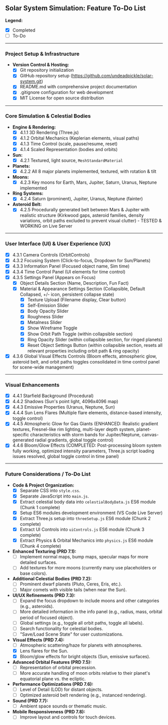 ## Solar System Simulation: Feature To-Do List

**Legend:**

- [x] Completed
- [ ] To-Do

---

### Project Setup & Infrastructure

- **Version Control & Hosting:**
  - [x] Git repository initialization
  - [x] GitHub repository setup (https://github.com/undeadpickle/solar-system.git)
  - [x] README.md with comprehensive project documentation
  - [x] .gitignore configuration for web development
  - [x] MIT License for open source distribution

---

### Core Simulation & Celestial Bodies

- **Engine & Rendering:**
  - [x] 4.1.1 3D Rendering (Three.js)
  - [x] 4.1.2 Orbital Mechanics (Keplerian elements, visual paths)
  - [x] 4.1.3 Time Control (scale, pause/resume, reset)
  - [x] 4.1.4 Scaled Representation (bodies and orbits)
- **Sun:**
  - [x] 4.2.1 Textured, light source, `MeshStandardMaterial`
- **Planets:**
  - [x] 4.2.2 All 8 major planets implemented, textured, with rotation & tilt
- **Moons:**
  - [x] 4.2.3 Key moons for Earth, Mars, Jupiter, Saturn, Uranus, Neptune implemented
- **Ring Systems:**
  - [x] 4.2.4 Saturn (prominent), Jupiter, Uranus, Neptune (fainter)
- **Asteroid Belt:**
  - [x] 4.2.5 Procedurally generated belt between Mars & Jupiter with realistic structure (Kirkwood gaps, asteroid families, density variations, orbit paths excluded to prevent visual clutter) - TESTED & WORKING on Live Server

---

### User Interface (UI) & User Experience (UX)

- [x] 4.3.1 Camera Controls (OrbitControls)
- [x] 4.3.2 Focusing System (Click-to-focus, Dropdown for Sun/Planets)
- [x] 4.3.3 Information Panel (Focused object name, Sim time)
- [x] 4.3.4 Time Control Panel (UI elements for time control)
- [x] 4.3.5 Settings Panel (Appears on Focus)
  - [x] Object Details Section (Name, Description, Fun Fact)
  - [x] Material & Appearance Settings Section (Collapsible, Default Collapsed, +/- icon, persistent collapse state)
    - [x] Texture Upload (Filename display, Clear button)
    - [x] Self-Emission Slider
    - [x] Body Opacity Slider
    - [x] Roughness Slider
    - [x] Metalness Slider
    - [x] Show Wireframe Toggle
    - [x] Show Orbit Path Toggle (within collapsible section)
    - [x] Ring Opacity Slider (within collapsible section, for ringed planets)
    - [x] Reset Object Settings Button (within collapsible section, resets all relevant properties including orbit path & ring opacity)
- [x] 4.3.6 Global Visual Effects Controls (Bloom effects, atmospheric glow, asteroid belt, and orbit paths toggles consolidated in time control panel for scene-wide management)

---

### Visual Enhancements

- [x] 4.4.1 Starfield Background (Procedural)
- [x] 4.4.2 Shadows (Sun's point light, 4096x4096 map)
- [x] 4.4.3 Emissive Properties (Uranus, Neptune, Sun)
- [x] 4.4.4 Sun Lens Flares (Multiple flare elements, distance-based intensity, toggle control)
- [x] 4.4.5 Atmospheric Glow for Gas Giants (ENHANCED: Realistic gradient textures, Fresnel-like rim lighting, multi-layer depth system, planet-specific characteristics with storm bands for Jupiter/Neptune, canvas-generated radial gradients, global toggle control)
- [x] 4.4.6 Bloom/Glow Effects (COMPLETED: Post-processing bloom system fully working, optimized intensity parameters, Three.js script loading issues resolved, global toggle control in time panel)

---

### Future Considerations / To-Do List

- **Code & Project Organization:**
  - [x] Separate CSS into `style.css`.
  - [x] Separate JavaScript into `main.js`.
  - [x] Extract celestial body data into `celestialBodyData.js` ES6 module (Chunk 1 complete)
  - [x] Setup ES6 modules development environment (VS Code Live Server)
  - [x] Extract Three.js setup into `threeSetup.js` ES6 module (Chunk 2 complete)
  - [x] Extract UI Controls into `uiControls.js` ES6 module (Chunk 3 complete)
  - [x] Extract Physics & Orbital Mechanics into `physics.js` ES6 module (Chunk 4 complete)
- **Enhanced Texturing (PRD 7.1):**
  - [ ] Implement normal maps, bump maps, specular maps for more detailed surfaces.
  - [ ] Add textures for more moons (currently many use placeholders or base colors).
- **Additional Celestial Bodies (PRD 7.2):**
  - [ ] Prominent dwarf planets (Pluto, Ceres, Eris, etc.).
  - [ ] Major comets with visible tails (when near the Sun).
- **UI/UX Refinements (PRD 7.3):**
  - [ ] Expand the focus dropdown to include moons and other categories (e.g., asteroids).
  - [ ] More detailed information in the info panel (e.g., radius, mass, orbital period of focused object).
  - [ ] Global settings (e.g., toggle all orbit paths, toggle all labels).
  - [ ] Search functionality for celestial bodies.
  - [ ] "Save/Load Scene State" for user customizations.
- **Visual Effects (PRD 7.4):**
  - [ ] Atmospheric scattering/haze for planets with atmospheres.
  - [x] Lens flares for the Sun.
  - [x] Bloom/glow effects for bright objects (Sun, emissive surfaces).
- **Advanced Orbital Features (PRD 7.5):**
  - [ ] Representation of orbital precession.
  - [ ] More accurate handling of moon orbits relative to their planet's equatorial plane vs. the ecliptic.
- **Performance Optimizations (PRD 7.6):**
  - [ ] Level of Detail (LOD) for distant objects.
  - [ ] Optimized asteroid belt rendering (e.g., instanced rendering).
- **Sound (PRD 7.7):**
  - [ ] Ambient space sounds or thematic music.
- **Mobile Responsiveness (PRD 7.8):**
  - [ ] Improve layout and controls for touch devices.
